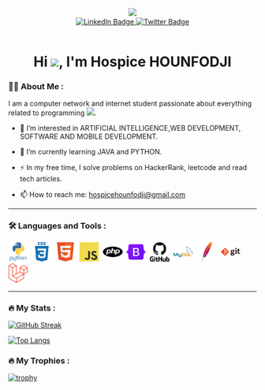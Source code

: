 <div id="header" align="center">
  <img src="https://media.giphy.com/media/M9gbBd9nbDrOTu1Mqx/giphy.gif" width="100"/>
</div>
<div id="badges" align="center">
  <a href="https://www.linkedin.com/in/hospice-hounfodji-44a2a7235/">
    <img src="https://img.shields.io/badge/LinkedIn-blue?style=for-the-badge&logo=linkedin&logoColor=white" alt="LinkedIn Badge"/>
  </a>
  <a href="https://twitter.com/HRHounfodji">
    <img src="https://img.shields.io/badge/Twitter-blue?style=for-the-badge&logo=twitter&logoColor=white" alt="Twitter Badge"/>
  </a>
</div>
 <div  align="center">
    <img src="https://komarev.com/ghpvc/?username=your-github-username&style=flat-square&color=blue" alt=""/>
    <h1>
     Hi  <img src="https://media.giphy.com/media/hvRJCLFzcasrR4ia7z/giphy.gif" width="30px"/>, I'm Hospice HOUNFODJI   
    </h1>
 </div>
 

### :woman_technologist: About Me :

I am a computer network and internet student passionate about everything related to programming <img src="https://media.giphy.com/media/WUlplcMpOCEmTGBtBW/giphy.gif" width="30">.

- 👀 I’m interested in ARTIFICIAL INTELLIGENCE,WEB DEVELOPMENT, SOFTWARE AND MOBILE DEVELOPMENT.

- 🌱 I’m currently learning JAVA and PYTHON.

- ⚡ In my free time, I solve problems on HackerRank, leetcode and read tech articles.

- 📫 How to reach me:  hospicehounfodji@gmail.com 

---

### :hammer_and_wrench: Languages and Tools :

<div>
  <img src="https://github.com/devicons/devicon/blob/master/icons/python/python-original-wordmark.svg" title="Python" alt="Python " width="40" height="40"/>&nbsp;
  <img src="https://github.com/devicons/devicon/blob/master/icons/css3/css3-plain-wordmark.svg"  title="CSS3" alt="CSS" width="40" height="40"/>&nbsp;
  <img src="https://github.com/devicons/devicon/blob/master/icons/html5/html5-original.svg" title="HTML5" alt="HTML" width="40" height="40"/>&nbsp;
  <img src="https://github.com/devicons/devicon/blob/master/icons/javascript/javascript-original.svg" title="JavaScript" alt="JavaScript" width="40" height="40"/>&nbsp;
  <img src="https://github.com/devicons/devicon/blob/master/icons/php/php-plain.svg" title="JavaScript" alt="JavaScript" width="40" height="40"/>&nbsp;
  <img src="https://github.com/devicons/devicon/blob/master/icons/bootstrap/bootstrap-original.svg" title="Bootstrap" alt="Bootstrap" width="40" height="40"/>&nbsp;
  <img src="https://github.com/devicons/devicon/blob/master/icons/github/github-original-wordmark.svg" title="Github"  alt="Github" width="40" height="40"/>&nbsp;
  <img src="https://github.com/devicons/devicon/blob/master/icons/mysql/mysql-original-wordmark.svg" title="MySQL"  alt="MySQL" width="40" height="40"/>&nbsp;
  <img src="https://github.com/devicons/devicon/blob/master/icons/apache/apache-original.svg" title="Apache" alt="Apache" width="40" height="40"/>&nbsp;
  <img src="https://github.com/devicons/devicon/blob/master/icons/git/git-original-wordmark.svg" title="Git" **alt="Git" width="40" height="40"/>
  <img src="https://github.com/devicons/devicon/blob/master/icons/laravel/laravel-original.svg" title="laravel" **alt="laravel" width="40" height="40"/>
</div>

---

### :fire: My Stats :

[![GitHub Streak](http://github-readme-streak-stats.herokuapp.com?user=hounfodji&theme=dark&background=000000)](https://git.io/streak-stats)

[![Top Langs](https://github-readme-stats.vercel.app/api/top-langs/?username=hounfodji&layout=compact&theme=vue)](https://github.com/anuraghazra/github-readme-stats)

### :fire: My Trophies :
[![trophy](https://github-profile-trophy.vercel.app/?username=hounfodji)](https://github.com/ryo-ma/github-profile-trophy)
<!---
hounfodji/hounfodji is a ✨ special ✨ repository because its `README.md` (this file) appears on your GitHub profile.
You can click the Preview link to take a look at your changes.
--->
